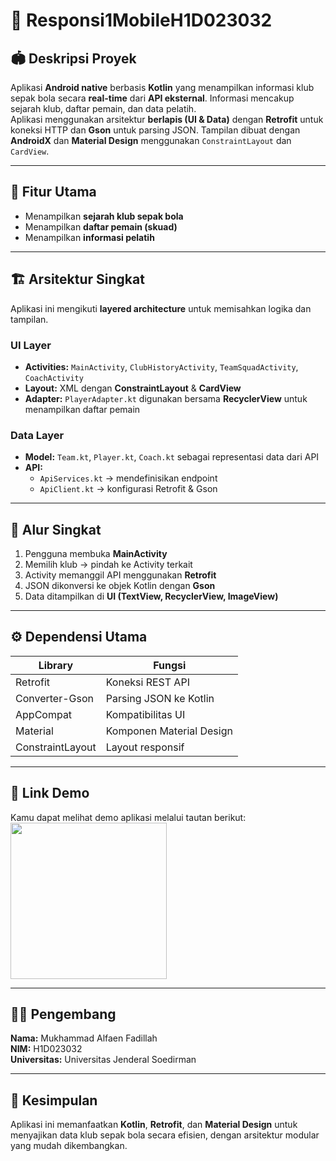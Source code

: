 # 📱 Responsi1MobileH1D023032

## 🏟️ Deskripsi Proyek
Aplikasi **Android native** berbasis **Kotlin** yang menampilkan informasi klub sepak bola secara **real-time** dari **API eksternal**. Informasi mencakup sejarah klub, daftar pemain, dan data pelatih.  
Aplikasi menggunakan arsitektur **berlapis (UI & Data)** dengan **Retrofit** untuk koneksi HTTP dan **Gson** untuk parsing JSON. Tampilan dibuat dengan **AndroidX** dan **Material Design** menggunakan `ConstraintLayout` dan `CardView`.

---

## 🧩 Fitur Utama
- Menampilkan **sejarah klub sepak bola**  
- Menampilkan **daftar pemain (skuad)**  
- Menampilkan **informasi pelatih**

---

## 🏗️ Arsitektur Singkat
Aplikasi ini mengikuti **layered architecture** untuk memisahkan logika dan tampilan.

### UI Layer
- **Activities:** `MainActivity`, `ClubHistoryActivity`, `TeamSquadActivity`, `CoachActivity`  
- **Layout:** XML dengan **ConstraintLayout** & **CardView**  
- **Adapter:** `PlayerAdapter.kt` digunakan bersama **RecyclerView** untuk menampilkan daftar pemain  

### Data Layer
- **Model:** `Team.kt`, `Player.kt`, `Coach.kt` sebagai representasi data dari API  
- **API:**  
  - `ApiServices.kt` → mendefinisikan endpoint  
  - `ApiClient.kt` → konfigurasi Retrofit & Gson  

---

## 🔁 Alur Singkat
1. Pengguna membuka **MainActivity**  
2. Memilih klub → pindah ke Activity terkait  
3. Activity memanggil API menggunakan **Retrofit**  
4. JSON dikonversi ke objek Kotlin dengan **Gson**  
5. Data ditampilkan di **UI (TextView, RecyclerView, ImageView)**  

---

## ⚙️ Dependensi Utama
| Library | Fungsi |
|----------|--------|
| Retrofit | Koneksi REST API |
| Converter-Gson | Parsing JSON ke Kotlin |
| AppCompat | Kompatibilitas UI |
| Material | Komponen Material Design |
| ConstraintLayout | Layout responsif |

---

## 🔗 Link Demo
Kamu dapat melihat demo aplikasi melalui tautan berikut:  
<img src="https://example.com/preview1.png" width="250">

---

## 👨‍💻 Pengembang
**Nama:** Mukhammad Alfaen Fadillah  
**NIM:** H1D023032  
**Universitas:** Universitas Jenderal Soedirman  

---

## 🏁 Kesimpulan
Aplikasi ini memanfaatkan **Kotlin**, **Retrofit**, dan **Material Design** untuk menyajikan data klub sepak bola secara efisien, dengan arsitektur modular yang mudah dikembangkan.
